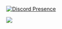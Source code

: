 [![Discord Presence](https://lanyard.cnrad.dev/api/246632397863387139)](https://discord.com/users/246632397863387139)

![](https://komarev.com/ghpvc/?regenmantel&color=ff69b4)
<!---
yolydev/yolydev is a ✨ special ✨ repository because its `README.md` (this file) appears on your GitHub profile.
You can click the Preview link to take a look at your changes.
--->
